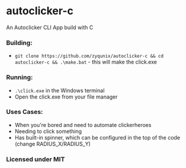# autoclicker-c
An Autoclicker CLI App build with C

### Building:
  - `git clone https://github.com/zyqunix/autoclicker-c && cd autoclicker-c && .\make.bat` - this will make the click.exe
### Running:
  - `.\click.exe` in the Windows terminal
  - Open the click.exe from your file manager
### Uses Cases:
  - When you're bored and need to automate clickerheroes
  - Needing to click something
  - Has built-in spinner, which can be configured in the top of the code (change RADIUS_X/RADIUS_Y)

### Licensed under MIT
